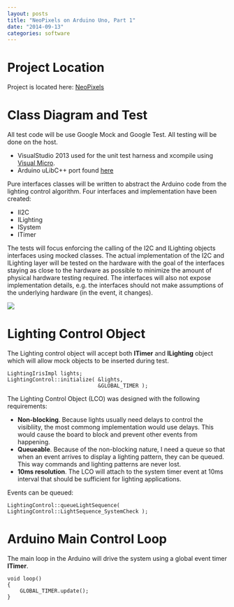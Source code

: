 ```yaml
---
layout: posts
title: "NeoPixels on Arduino Uno, Part 1"
date: "2014-09-13"
categories: software
---
```


# Project Location

Project is located here: [NeoPixels](https://github.com/nwind21/apm_neopixels)

# Class Diagram and Test

All test code will be use Google Mock and Google Test. All testing will be done on the host.

* VisualStudio 2013 used for the unit test harness and xcompile using [Visual Micro](http://www.visualmicro.com).
* Arduino uLibC++ port found [here](https://github.com/maniacbug/StandardCplusplus)

Pure interfaces classes will be written to abstract the Arduino code from the lighting control algorithm. Four interfaces and implementation have been created:

* II2C
* ILighting
* ISystem
* ITimer

The tests will focus enforcing the calling of the I2C and ILighting objects interfaces using mocked classes.  The actual implementation of the I2C and ILighting layer will be tested on the hardware with the goal of the interfaces  staying as close to the hardware as possible to minimize the amount of physical hardware testing required. The interfaces will also not expose implementation details, e.g. the interfaces should not make assumptions of the underlying hardware (in the event, it changes).

<img src="https://dl.dropboxusercontent.com/u/4242148/Blog/ArduinoClassDiagram.png" class="img-thumbnail"/>

# Lighting Control Object

The Lighting control object will accept both <strong>ITimer</strong> and <strong>ILighting</strong> object which will allow mock objects to be inserted during test.

```
LightingIrisImpl lights;
LightingControl::initialize( &lights,
                             &GLOBAL_TIMER );
```

The Lighting Control Object (LCO) was designed with the following requirements:

* <strong>Non-blocking</strong>. Because lights usually need delays to control the visibliity, the most commong implementation would use delays. This would cause the board to block and prevent other events from happening.
* <strong>Queueable</strong>. Because of the non-blocking nature, I need a queue so that when an event arrives to display a lighting pattern, they can be queued.  This way commands and lighting patterns are never lost.
* <strong>10ms resolution</strong>. The LCO will attach to the system timer event at 10ms interval that should be sufficient for lighting applications.

Events can be queued:

```
LightingControl::queueLightSequence( LightingControl::LightSequence_SystemCheck );
```

# Arduino Main Control Loop

The main loop in the Arduino will drive the system using a global event timer <strong>ITimer</strong>.

```
void loop()
{
    GLOBAL_TIMER.update();
}
```
